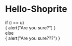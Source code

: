 # Hello-Shoprite
if (i == u)<br>
{
  alert("Are you sure?")
}<br>
else <br>
{
  alert("Are you sure???")
}
